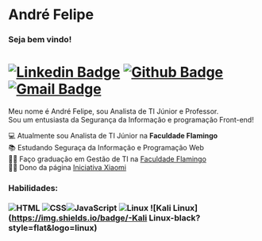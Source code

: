 # André Felipe </br>

### Seja bem vindo! </br>
# [![Linkedin Badge](https://img.shields.io/badge/-LinkedIn-0077B5?style=flat&logo=Linkedin&logoColor=white&link=https://www.linkedin.com/in/adrfelipe/)](https://www.linkedin.com/in/adrfelipe/) [![Github Badge](https://img.shields.io/badge/-Github-242A2D?style=flat&logo=Github&logoColor=white&link=https://github.com/adrfelipe)](https://github.com/adrfelipe) [![Gmail Badge](https://img.shields.io/badge/-Gmail-c14438?style=flat-square&logo=Gmail&logoColor=white&link=mailto:adrfelipe.sz@gmail.com)](mailto:adrfelipe.sz@gmail.com)

Meu nome é André Felipe, sou Analista de TI Júnior e Professor.</br>
Sou um entusiasta da Segurança da Informação e programação Front-end!

💻 Atualmente sou Analista de TI Júnior na **Faculdade Flamingo**<br>
📚  Estudando Seguraça da Informação e Programação Web<br>
👨‍💻 Faço graduação em Gestão de TI na [Faculdade Flamingo](https://www.faculdadeflamingo.com.br/)<br>
🐱‍💻 Dono da página [Iniciativa Xiaomi](https://www.facebook.com/iniciativaxiaomi/)<br>


### Habilidades: <br/> <br/> ![HTML](https://img.shields.io/badge/-HTML-ff0d00?style=flat&logoColor=white&logo=html5) ![CSS](https://img.shields.io/badge/-CSS-196eff?style=flat&logoColor=white&logo=css3)![JavaScript](https://img.shields.io/badge/-JavaScript-ffdd19?style=flat&logoColor=white&logo=javascript) ![Linux](https://img.shields.io/badge/-Linux-black?style=flat&logo=linux) ![Kali Linux](https://img.shields.io/badge/-Kali Linux-black?style=flat&logo=linux)
<!--
**adrfelipe/adrfelipe** is a ✨ _special_ ✨ repository because its `README.md` (this file) appears on your GitHub profile.

Here are some ideas to get you started:

- 🔭 I’m currently working on ...
- 🌱 I’m currently learning ...
- 👯 I’m looking to collaborate on ...
- 🤔 I’m looking for help with ...
- 💬 Ask me about ...
- 📫 How to reach me: ...
- 😄 Pronouns: ...
- ⚡ Fun fact: ...
-->
